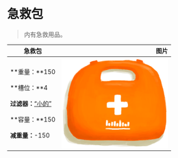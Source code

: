 # 急救包  
> 内有急救用品。  
  
  急救包  |   图片   
 ----  |  ----:   
 **重量：**150<br><br>**槽位：**4<br><br>**过滤器：**[“小的”](tag_Tiny.md)<br><br>**容量：**150<br><br>**减重量：**-150  |  <img decoding="async" src="Sprite/FirstAidKit.png" href="a.md" style="max-width:300px;max-height:300px;">   
  


<script>document.title="急救包 - 卡牌生存百科 Card Survival Wiki";</script>
